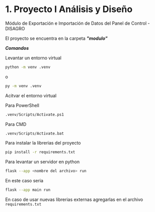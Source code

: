 # 1. Proyecto I Análisis y Diseño

Módulo de Exportación e Importación de Datos del Panel de Control - DISAGRO

El proyecto se encuentra en la carpeta ***"modulo"***

***Comandos***

Levantar un entorno virtual

```bash
python -m venv .venv
```

o

```bash
py -m venv .venv
```

Acitvar el entorno virtual

Para PowerShell

```bash
.venv/Scripts/Activate.ps1
```

Para CMD

```bash
.venv/Scripts/Activate.bat
```

Para instalar la librerias del proyecto

```bash
pip install -r requirements.txt
```

Para levantar un servidor en python

```bash
flask --app <nombre del archivo> run
```

En este caso seria

```bash
flask --app main run
```

En caso de usar nuevas librerias externas agregarlas en el archivo ```requirements.txt```
